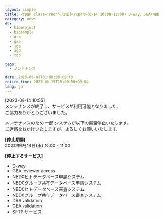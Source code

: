 ```yaml
---
layout: simple
title: <span class="red">[復旧]</span>(6/14 10:00-11:00) D-way, JGA/NBDC 申請システム一時停止のお知らせ
category: news
db:
  - bioproject
  - biosample
  - dra
  - gea
  - jga
  - agd
  - top

tags:
  - メンテナンス

date: 2023-06-09T01:00:00+09:00
retire_time: 2023-06-15T15:00:00+09:00
lang: ja
---
```


[2023-06-14 10:55]    
メンテナンスが終了し、サービスが利用可能となりました。    
ご協力ありがとうございました。    

メンテナンスのため 一部 システムが以下の期間停止いたします。    
ご迷惑をおかけいたしますが、よろしくお願いいたします。

**[停止期間]**    
2023年6月14日(水) 10:00 - 11:00    

**[停止するサービス]**    
- D-way
- GEA reviewer access
- NBDCヒトデータベース申請システム
- NBDCグループ共有データベース申請システム
- NBDCヒトデータベース審査システム
- NBDCグループ共有データベース審査システム
- DRA validation
- GEA validation
- SFTP サービス






